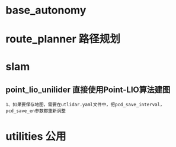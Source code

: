 # base_autonomy 








# route_planner 路径规划

# slam  
## point_lio_unilider 直接使用Point-LIO算法建图
    1、如果要保存地图，需要在utlidar.yaml文件中，把pcd_save_interval，pcd_save_en参数都重新调整

# utilities 公用